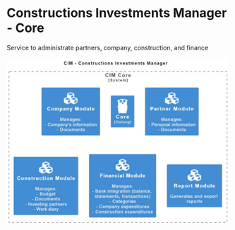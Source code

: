 # Constructions Investments Manager - Core
Service to administrate partners, company, construction, and finance 

![](docs/CIM%20System%20Diagram.jpg)